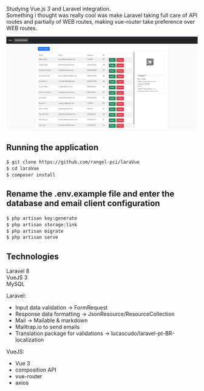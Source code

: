 Studying Vue.js 3 and Laravel integration.<br>
Something i thought was really cool was make Laravel taking full care of API routes and partially of WEB routes, making vue-router take preference over WEB routes.
<br>

<img src="https://github.com/rangel-pci/files/blob/master/laraVue-shot.png" />

## Running the application

```bash
$ git clone https://github.com/rangel-pci/laraVue
$ cd laraVue
$ composer install
```

## Rename the .env.example file and enter the database and email client configuration
```bash
$ php artisan key:generate
$ php artisan storage:link
$ php artisan migrate
$ php artisan serve
```

## Technologies
Laravel 8<br>
VueJS 3<br>
MySQL

Laravel:
<ul>
<li>Input data validation -> FormRequest</li>
<li>Response data formatting -> JsonResource/ResourceCollection</li>
<li>Mail -> Mailable & markdown</li>
<li>Mailtrap.io to send emails</li>
<li>Translation package for validations -> lucascudo/laravel-pt-BR-localization</li>
</ul>

VueJS:
<ul>
<li>Vue 3</li>
<li>composition API</li>
<li>vue-router</li>
<li>axios</li>
</ul>
